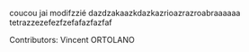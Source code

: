 coucou jai modifzzié dazdzakaazkdazkazrioazrazroabraaaaaa tetrazzezefezfzefafazfazfaf

Contributors:
Vincent ORTOLANO
